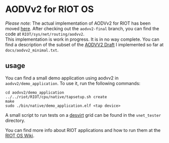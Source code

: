 # AODVv2 for RIOT OS
*Please note:* The actual implementation of AODVv2 for RIOT has been moved [here](https://github.com/Lotterleben/RIOT). After checking out the ``aodvv2-final`` branch, you can find the code at ``RIOT/sys/net/routing/aodvv2``.   
This implementation is work in progress. It is in no way complete. You can find a description of the subset of the [AODVV2 Draft](http://tools.ietf.org/id/draft-ietf-manet-aodvv2) I implemented so far at ``docs/aodvv2_minimal.txt``. 

## usage
You can find a small demo application using aodvv2 in ``aodvv2/demo_application``.
To use it, run the following commands:
	
	cd aodvv2/demo_application
	../../riot/RIOT/cpu/native/tapsetup.sh create
	make
	sudo ./bin/native/demo_application.elf <tap device>

A small script to run tests on a [desvirt](https://github.com/mehlis/desvirt) grid can be found in the ``vnet_tester`` directory.  


You can find more info about RIOT applications and how to run them at the [RIOT OS Wiki](https://github.com/RIOT-OS/RIOT/wiki/Creating-your-first-RIOT-project).
